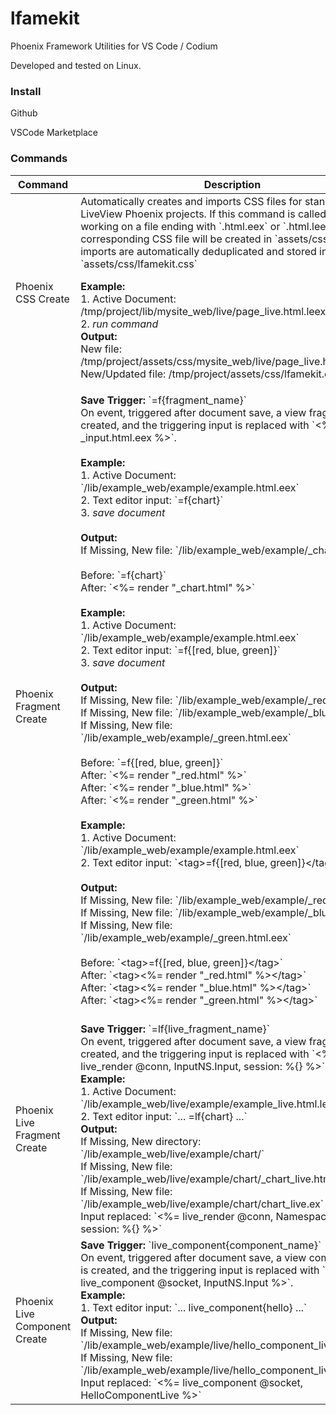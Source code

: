 # lfamekit

Phoenix Framework Utilities for VS Code / Codium

Developed and tested on Linux.

### Install

Github

VSCode Marketplace

### Commands

<table>
    <thead>
        <th>Command</th>
        <th>Description</th>
        <th>Notes</th>
    </thead>
    <tbody>
        <tr>
            <td>Phoenix CSS Create</td>
            <td>
                Automatically creates and imports CSS files for 
                standard and LiveView Phoenix projects. If this
                command is called while working on a file ending
                with `.html.eex` or `.html.leex`, a corresponding
                CSS file will be created in `assets/css/`. All
                imports are automatically deduplicated and stored
                in `assets/css/lfamekit.css`
                <br>
                <p>
                    <b>Example:</b>
                    <br>
                    1. Active Document: /tmp/project/lib/mysite_web/live/page_live.html.leex
                    <br />
                    2. <i>run command</i>
                    <br />
                    <b>Output:</b>
                    <br />
                    New file: /tmp/project/assets/css/mysite_web/live/page_live.html.leex.css
                    <br />
                    New/Updated file: /tmp/project/assets/css/lfamekit.css
                </p>
            </td>
            <td>
                <b>Note:</b> 
                <i>Video demo file is `demo.webm`.</i>
            </td>
        </tr>
        <tr>
            <td>Phoenix Fragment Create</td>
            <td>
                <b>Save Trigger:</b> `=f{fragment_name}`
                <br />
                On event, triggered after document save, a view fragment file is created,
                and the triggering input is replaced with `&lt;%= render _input.html.eex %&gt;`.
                <br />
                <br />
                <b>Example:</b>
                <br />
                1. Active Document: `/lib/example_web/example/example.html.eex`
                <br />
                2. Text editor input: `=f{chart}`
                <br />
                3. <i>save document</i>
                <br />
                <br />
                <b>Output:</b>
                <br />
                If Missing, New file: `/lib/example_web/example/_chart.html.eex`
                <br />
                <br />
                Before: `=f{chart}`
                <br />
                After: `<%= render "_chart.html" %>`
                <br />
                <br />
                <b>Example:</b>
                <br />
                1. Active Document: `/lib/example_web/example/example.html.eex`
                <br />
                2. Text editor input: `=f{[red, blue, green]}`
                <br />
                3. <i>save document</i>
                <br />
                <br />
                <b>Output:</b>
                <br />
                If Missing, New file: `/lib/example_web/example/_red.html.eex`
                <br />
                If Missing, New file: `/lib/example_web/example/_blue.html.eex`
                <br />
                If Missing, New file: `/lib/example_web/example/_green.html.eex`
                <br />
                <br />
                Before: `=f{[red, blue, green]}`
                <br />
                After: `<%= render "_red.html" %>`<br />
                After: `<%= render "_blue.html" %>`<br />
                After: `<%= render "_green.html" %>`
                <br />
                <br />
                <b>Example:</b>
                <br />
                1. Active Document: `/lib/example_web/example/example.html.eex`
                <br />
                2. Text editor input: `&lt;tag&gt;=f{[red, blue, green]}&lt;/tag&gt;`
                <br />
                <br />
                <b>Output:</b>
                <br />
                If Missing, New file: `/lib/example_web/example/_red.html.eex`
                <br />
                If Missing, New file: `/lib/example_web/example/_blue.html.eex`
                <br />
                If Missing, New file: `/lib/example_web/example/_green.html.eex`
                <br />
                <br />
                Before: `&lt;tag&gt;=f{[red, blue, green]}&lt;/tag&gt;`
                <br />
                After: `&lt;tag&gt;&lt;%= render "_red.html" %&gt;&lt;/tag&gt;`<br />
                After: `&lt;tag&gt;&lt;%= render "_blue.html" %&gt;&lt;/tag&gt;`<br />
                After: `&lt;tag&gt;&lt;%= render "_green.html" %&gt;&lt;/tag&gt;`
                <br />
                <br />
            </td>
            <td>                
                <b>Note:</b>
                <br />
                <i>Video demo file is `demo2.webm`.</i>
                <br />
                <b>Note:</b>
                <br /> 
                <i>Video demo file is `demo3.webm`.</i>
                <br />
                <b>Note:</b>
                <br /> 
                <i>Video demo file is `demo4.webm`.</i>
            </td>
        </tr>
        <td>Phoenix Live Fragment Create</td>
            <td>
                <b>Save Trigger:</b> `=lf{live_fragment_name}`
                <br />
                On event, triggered after document save, a view fragment file is created,
                and the triggering input is replaced with `<%= live_render @conn, InputNS.Input, session: %{} %>`.
                <br />
                <b>Example:</b>
                <br />
                1. Active Document: `/lib/example_web/live/example/example_live.html.leex`
                <br />
                2. Text editor input: `... =lf{chart} ...`
                <br />
                <b>Output:</b>
                <br />
                If Missing, New directory: `/lib/example_web/live/example/chart/`
                <br />
                If Missing, New file: `/lib/example_web/live/example/chart/_chart_live.html.leex`
                <br />
                If Missing, New file: `/lib/example_web/live/example/chart/chart_live.ex`
                <br />
                Input replaced: `<%= live_render @conn, Namespace.ChartLive, session: %{} %>`
            </td>
            <td>
            </td>
        </tr>
        <tr>
            <td>Phoenix Live Component Create</td>
            <td>
                <b>Save Trigger:</b> `live_component{component_name}`
                <br />
                On event, triggered after document save, a view component file is created,
                and the triggering input is replaced with `<%= live_component @socket, InputNS.Input %>`.
                <br />
                <b>Example:</b>
                <br />
                1. Text editor input: `... live_component{hello} ...`
                <br />
                <b>Output:</b>
                <br />
                If Missing, New file: `/lib/example_web/example/live/hello_component_live.html.leex`
                <br />
                If Missing, New file: `/lib/example_web/example/live/hello_component_live.ex`
                <br />
                Input replaced: `<%= live_component @socket, HelloComponentLive %>`
            </td>
            <td>                
            </td>
        </tr>
    </tbody>
</table>
